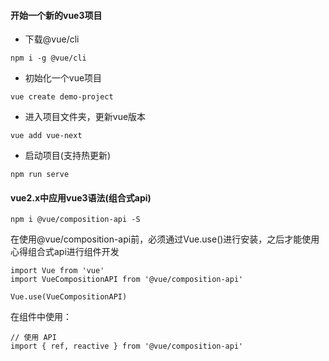 #### 开始一个新的vue3项目

- 下载@vue/cli
```
npm i -g @vue/cli
```

- 初始化一个vue项目
```
vue create demo-project
```

- 进入项目文件夹，更新vue版本
```
vue add vue-next
```
- 启动项目(支持热更新)
```
npm run serve
```

#### vue2.x中应用vue3语法(组合式api)

```
npm i @vue/composition-api -S
```

在使用@vue/composition-api前，必须通过Vue.use()进行安装，之后才能使用心得组合式api进行组件开发

```
import Vue from 'vue'
import VueCompositionAPI from '@vue/composition-api'

Vue.use(VueCompositionAPI)
```

在组件中使用：
```
// 使用 API
import { ref, reactive } from '@vue/composition-api'
```